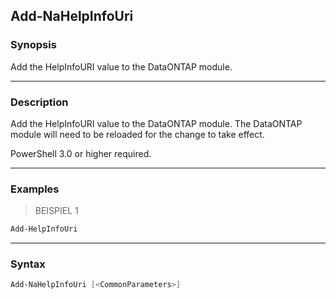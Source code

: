 Add-NaHelpInfoUri
-----------------

### Synopsis
Add the HelpInfoURI value to the DataONTAP module.

---

### Description

Add the HelpInfoURI value to the DataONTAP module.  The DataONTAP module will need to be reloaded for the change to take effect.

PowerShell 3.0 or higher required.

---

### Examples
> BEISPIEL 1

```PowerShell
Add-HelpInfoUri
```

---

### Syntax
```PowerShell
Add-NaHelpInfoUri [<CommonParameters>]
```
